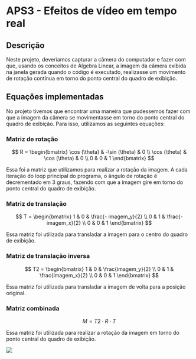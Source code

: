 # APS3 - Efeitos de vídeo em tempo real

## Descrição

Neste projeto, deveríamos capturar a câmera do computador e fazer com que, usando os conceitos de Álgebra Linear, a imagem da câmera exibida na janela gerada quando o código é executado, realizasse um movimento de rotação contínua em torno do ponto central do quadro de exibição.

## Equações implementadas

No projeto tivemos que encontrar uma maneira que pudessemos fazer com que a imagem da câmera se movimentasse em torno do ponto central do quadro de exibição. Para isso, utilizamos as seguintes equações:

### Matriz de rotação

$$
R = 
\begin{bmatrix}
\cos (\theta) & -\sin (\theta) & 0 \\
\cos (\theta) & \cos (\theta) & 0 \\
0 & 0 & 1
\end{bmatrix}
$$

Essa foi a matriz que utilizamos para realizar a rotação da imagem. A cada iteração do loop principal do programa, o ângulo de rotação é decrementado em 3 graus, fazendo com que a imagem gire em torno do ponto central do quadro de exibição.

### Matriz de translação

$$
T =
\begin{bmatrix}
1 & 0 & \frac{- imagem_y}{2} \\
0 & 1 & \frac{- imagem_x}{2} \\
0 & 0 & 1
\end{bmatrix}
$$

Essa matriz foi utilizada para transladar a imagem para o centro do quadro de exibição.

### Matriz de translação inversa

$$
T2 = 
\begin{bmatrix}
1 & 0 & \frac{imagem_y}{2} \\
0 & 1 & \frac{imagem_x}{2} \\
0 & 0 & 1
\end{bmatrix}
$$

Essa matriz foi utilizada para transladar a imagem de volta para a posição original.

### Matriz combinada

$$
M = T2 \cdot R \cdot T
$$

Essa matriz foi utilizada para realizar a rotação da imagem em torno do ponto central do quadro de exibição.


![](girando.gif)
